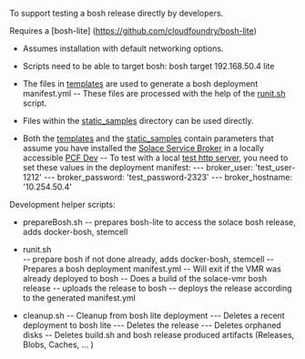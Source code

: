 
To support testing a bosh release directly by developers.

Requires a [bosh-lite] (https://github.com/cloudfoundry/bosh-lite) 
- Assumes installation with default networking options. 
- Scripts need to be able to target bosh: bosh target 192.168.50.4 lite

- The files in [templates](./templates/) are used to generate a bosh deployment manifest.yml
--  These files are processed with the help of the [runit.sh](./runit.sh) script.
- Files within the [static_samples](./static_samples) directory can be used directly.

- Both the [templates](./templates) and the [static_samples](./static_samples) contain parameters that assume you have installed the [Solace Service Broker](../../solace-service-broker) in a locally accessible [PCF Dev](https://pivotal.io/pcf-dev)
-- To test with a local [test http server](../../test-http-server), you need to set these values in the deployment manifest:
---    broker_user: 'test_user-1212'
---    broker_password: 'test_password-2323'
---    broker_hostname: '10.254.50.4'

Development helper scripts:

- prepareBosh.sh
-- prepares bosh-lite to access the solace bosh release, adds docker-bosh, stemcell

- runit.sh   
-- prepare bosh if not done already, adds docker-bosh, stemcell
-- Prepares a bosh deployment manifest.yml
-- Will exit if the VMR was already deployed to bosh
-- Does a build of the solace-vmr bosh release
-- uploads the release to bosh
-- deploys the release according to the generated manifest.yml

- cleanup.sh 
-- Cleanup from bosh lite deployment
--- Deletes a recent deployment to bosh lite 
--- Deletes the release
--- Deletes orphaned disks
-- Deletes build.sh and bosh release produced artifacts (Releases, Blobs, Caches, ... )

